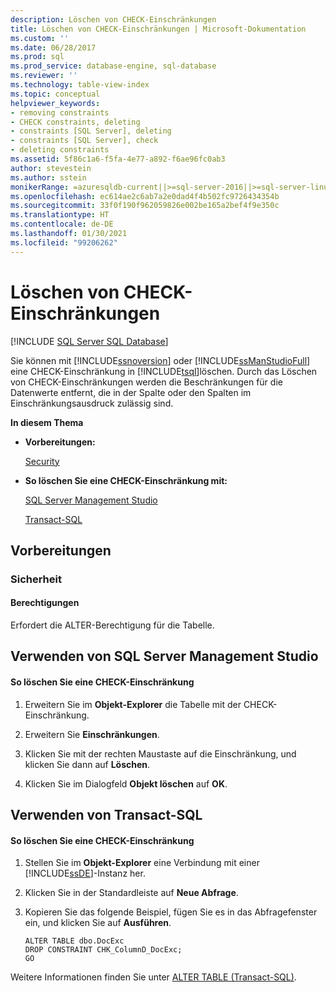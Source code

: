 ```yaml
---
description: Löschen von CHECK-Einschränkungen
title: Löschen von CHECK-Einschränkungen | Microsoft-Dokumentation
ms.custom: ''
ms.date: 06/28/2017
ms.prod: sql
ms.prod_service: database-engine, sql-database
ms.reviewer: ''
ms.technology: table-view-index
ms.topic: conceptual
helpviewer_keywords:
- removing constraints
- CHECK constraints, deleting
- constraints [SQL Server], deleting
- constraints [SQL Server], check
- deleting constraints
ms.assetid: 5f86c1a6-f5fa-4e77-a892-f6ae96fc0ab3
author: stevestein
ms.author: sstein
monikerRange: =azuresqldb-current||>=sql-server-2016||>=sql-server-linux-2017||=azuresqldb-mi-current
ms.openlocfilehash: ec614ae2c6ab7a2e0dad4f4b502fc9726434354b
ms.sourcegitcommit: 33f0f190f962059826e002be165a2bef4f9e350c
ms.translationtype: HT
ms.contentlocale: de-DE
ms.lasthandoff: 01/30/2021
ms.locfileid: "99206262"
---
```

# <a name="delete-check-constraints"></a>Löschen von CHECK-Einschränkungen
[!INCLUDE [SQL Server SQL Database](../../includes/applies-to-version/sql-asdb.md)]

  Sie können mit [!INCLUDE[ssnoversion](../../includes/ssnoversion-md.md)] oder [!INCLUDE[ssManStudioFull](../../includes/ssmanstudiofull-md.md)] eine CHECK-Einschränkung in [!INCLUDE[tsql](../../includes/tsql-md.md)]löschen. Durch das Löschen von CHECK-Einschränkungen werden die Beschränkungen für die Datenwerte entfernt, die in der Spalte oder den Spalten im Einschränkungsausdruck zulässig sind.  
  
 **In diesem Thema**  
  
-   **Vorbereitungen:**  
  
     [Security](#Security)  
  
-   **So löschen Sie eine CHECK-Einschränkung mit:**  
  
     [SQL Server Management Studio](#SSMSProcedure)  
  
     [Transact-SQL](#TsqlProcedure)  
  
##  <a name="before-you-begin"></a><a name="BeforeYouBegin"></a> Vorbereitungen  
  
###  <a name="security"></a><a name="Security"></a> Sicherheit  
  
####  <a name="permissions"></a><a name="Permissions"></a> Berechtigungen  
 Erfordert die ALTER-Berechtigung für die Tabelle.  
  
##  <a name="using-sql-server-management-studio"></a><a name="SSMSProcedure"></a> Verwenden von SQL Server Management Studio  
  
#### <a name="to-delete-a-check-constraint"></a>So löschen Sie eine CHECK-Einschränkung  
  
1.  Erweitern Sie im **Objekt-Explorer** die Tabelle mit der CHECK-Einschränkung.  
  
2.  Erweitern Sie  **Einschränkungen**.  
  
3.  Klicken Sie mit der rechten Maustaste auf die Einschränkung, und klicken Sie dann auf **Löschen**.  
  
4.  Klicken Sie im Dialogfeld **Objekt löschen** auf **OK**.  
  
##  <a name="using-transact-sql"></a><a name="TsqlProcedure"></a> Verwenden von Transact-SQL  
  
#### <a name="to-delete-a-check-constraint"></a>So löschen Sie eine CHECK-Einschränkung  
  
1.  Stellen Sie im **Objekt-Explorer** eine Verbindung mit einer [!INCLUDE[ssDE](../../includes/ssde-md.md)]-Instanz her.  
  
2.  Klicken Sie in der Standardleiste auf **Neue Abfrage**.  
  
3.  Kopieren Sie das folgende Beispiel, fügen Sie es in das Abfragefenster ein, und klicken Sie auf **Ausführen**.  
  
    ```  
    ALTER TABLE dbo.DocExc   
    DROP CONSTRAINT CHK_ColumnD_DocExc;  
    GO  
    ```  
  
 Weitere Informationen finden Sie unter [ALTER TABLE &#40;Transact-SQL&#41;](../../t-sql/statements/alter-table-transact-sql.md).  
  
  
